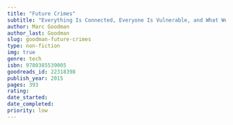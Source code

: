 ```yaml
---
title: "Future Crimes"
subtitle: "Everything Is Connected, Everyone Is Vulnerable, and What We Can Do About It"
author: Marc Goodman
author_last: Goodman
slug: goodman-future-crimes
type: non-fiction
img: true
genre: tech
isbn: 9780385539005
goodreads_id: 22318398
publish_year: 2015
pages: 393
rating: 
date_started:
date_completed:
priority: low
---
```

